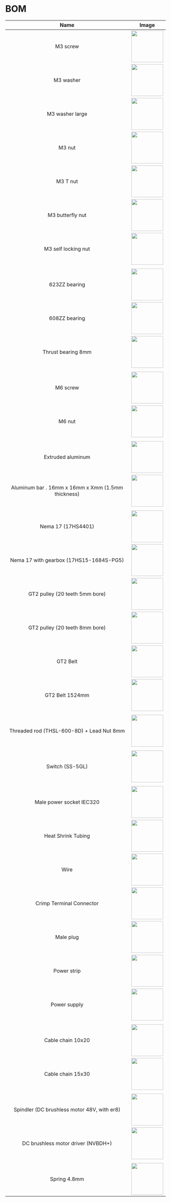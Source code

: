 # BOM

| Name | Image |
| :---: | --- |
| M3 screw | <a href="./m3_screw.jpg"><img src="./m3_screw.jpg" width="100" height="100"></a> | 
| M3 washer | <a href="./m3_washer.jpg"><img src="./m3_washer.jpg" width="100" height="100"></a> | 
| M3 washer large | <a href="./m3_washer_large.png"><img src="./m3_washer_large.png" width="100" height="100"></a> | 
| M3 nut | <a href="./m3_nut.jpg"><img src="./m3_nut.jpg" width="100" height="100"></a> | 
| M3 T nut | <a href="./m3_T_nut.jpg"><img src="./m3_T_nut.jpg" width="100" height="100"></a> | 
| M3 butterfly nut | <a href="./m3_butterfly_nut.jpg"><img src="./m3_butterfly_nut.jpg" width="100" height="100"></a> | 
| M3 self locking nut | <a href="./m3_self_locking_nut.jpg"><img src="./m3_self_locking_nut.jpg" width="100" height="100"></a> | 
| | | 
| 623ZZ bearing | <a href="./623ZZ_bearing.jpg"><img src="./623ZZ_bearing.jpg" width="100" height="100"></a> |
| 608ZZ bearing | <a href="./608ZZ_bearing.jpg"><img src="./608ZZ_bearing.jpg" width="100" height="100"></a> |
| Thrust bearing 8mm | <a href="./thrust_bearing_8mm.jpg"><img src="./thrust_bearing_8mm.jpg" width="100" height="100"></a> | 
| | |
| M6 screw | <a href="./m6_screw.jpg"><img src="./m6_screw.jpg" width="100" height="100"></a> |
| M6 nut | <a href="./m6_nut.jpg"><img src="./m6_nut.jpg" width="100" height="100"></a> |
| | |
| Extruded aluminum | <a href="./m6_nut.jpg"><img src="./extruded_aluminum.jpg" width="100" height="100"></a> | 
| Aluminum bar . 16mm x 16mm x Xmm (1.5mm thickness) | <a href="./aluminum_bar.jpg"><img src="./aluminum_bar.jpg" width="100" height="100"></a> | 
| | | 
| Nema 17 (17HS4401) | <a href="./nema_17.jpg"><img src="./nema_17.jpg" width="100" height="100"></a> | 
| Nema 17 with gearbox (17HS15-1684S-PG5) | <a href="./nema_17_gearbox.jpg"><img src="./nema_17_gearbox.jpg" width="100" height="100"></a> | 
| GT2 pulley (20 teeth 5mm bore)| <a href="./GT2_pulley_5mm.jpg"><img src="./GT2_pulley_5mm.jpg" width="100" height="100"></a> | 
| GT2 pulley (20 teeth 8mm bore)| <a href="./GT2_pulley_8mm.jpg"><img src="./GT2_pulley_8mm.jpg" width="100" height="100"></a> | 
| GT2 Belt | <a href="./gt2_belt.jpg"><img src="./gt2_belt.jpg" width="100" height="100"></a> | 
| GT2 Belt 1524mm | <a href="./gt2_belt_1524.jpg"><img src="./gt2_belt_1524.jpg" width="100" height="100"></a> | 
| | |
| Threaded rod (THSL-600-8D) + Lead Nut 8mm | <a href="./lead_screw.jpg"><img src="./lead_screw.jpg" width="100" height="100"></a> |
| | |
| Switch (SS-5GL) | <a href="./SS_5GL.jpg"><img src="./SS_5GL.jpg" width="100" height="100"></a> | 
| | |
| Male power socket IEC320  | <a href="./male_power_socket_iec320.jpg"><img src="./male_power_socket_iec320.jpg" width="100" height="100"></a> |
| Heat Shrink Tubing  | <a href="./heat_shrink_tubing.jpg"><img src="./heat_shrink_tubing.jpg" width="100" height="100"></a> |
| Wire  | <a href="./wire_1.5.jpg"><img src="./wire_1.5.jpg" width="100" height="100"></a> |
| Crimp Terminal Connector  | <a href="./crimp_terminal_connector.jpg"><img src="./crimp_terminal_connector.jpg" width="100" height="100"></a> |
| Male plug | <a href="./male_plug_eu.jpg"><img src="./male_plug_eu.jpg" width="100" height="100"></a> |
| Power strip | <a href="./power_strip_eu.jpg"><img src="./power_strip_eu.jpg" width="100" height="100"></a> |
| Power supply | <a href="./power_supply.jpg"><img src="./power_supply.jpg" width="100" height="100"></a> |
| | |
| Cable chain 10x20 | <a href="./cable_chain_10x20.jpg"><img src="./cable_chain_10x20.jpg" width="100" height="100"></a> |
| Cable chain 15x30 | <a href="./cable_chain_15x30.jpg"><img src="./cable_chain_15x30.jpg" width="100" height="100"></a> |
| | |
| Spindler (DC brushless motor 48V, with er8) | <a href="./DC_brushless_motor_48v_er8.jpg"><img src="./DC_brushless_motor_48v_er8.jpg" width="100" height="100"></a> |
| DC brushless motor driver (NVBDH+) | <a href="./DC_brushless_driver_with_hall_NVBDH+.jpg"><img src="./DC_brushless_driver_with_hall_NVBDH+.jpg" width="100" height="100"></a> |
| | |
| Spring 4.8mm | <a href="./spring_4_8.jpg"><img src="./spring_4_8.jpg" width="100" height="100"></a> |
